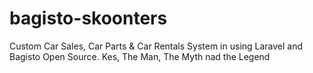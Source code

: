 # bagisto-skoonters
Custom Car Sales, Car Parts &amp; Car Rentals System in using Laravel and Bagisto Open Source. Kes, The Man, The Myth nad the Legend
